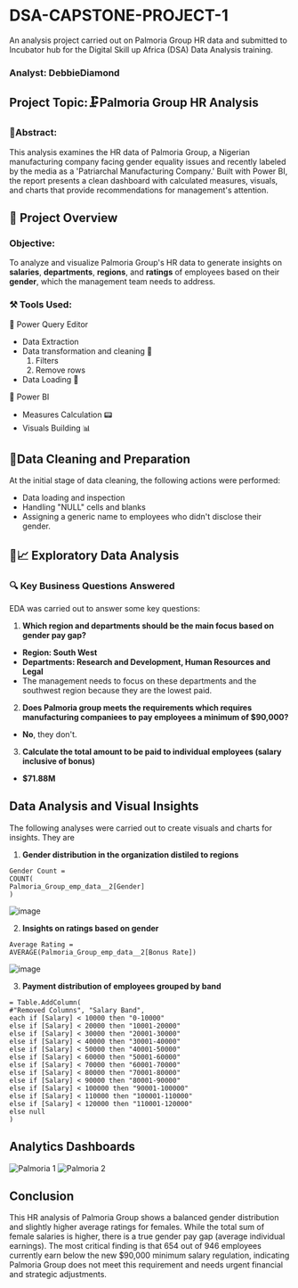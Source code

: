 # DSA-CAPSTONE-PROJECT-1
An analysis project carried out on Palmoria Group HR data and submitted to Incubator hub for the Digital Skill up Africa (DSA) Data Analysis training.

### Analyst: DebbieDiamond 
## Project Topic:🗜️Palmoria Group HR Analysis
### 📑Abstract:
This analysis examines the HR data of Palmoria Group, a Nigerian manufacturing company facing gender equality issues and recently labeled by the media as a 'Patriarchal Manufacturing Company.' Built with Power BI, the report presents a clean dashboard with calculated measures, visuals, and charts that provide recommendations for management's attention.
## 📝 Project Overview 
### Objective:
To analyze and visualize Palmoria Group's HR data to generate insights on **salaries**, **departments**, **regions**, and **ratings** of employees based on their **gender**, which the management team needs to address.

### ⚒️ Tools Used:
📑 Power Query Editor
- Data Extraction
- Data transformation and cleaning 🧹
   1. Filters
   2. Remove rows
- Data Loading 💬

🧰 Power BI
- Measures Calculation 📟
- Visuals Building  📊
## 🔮Data Cleaning and Preparation 
At the initial stage of data cleaning, the following actions were performed: 
- Data loading and inspection
- Handling "NULL" cells and blanks
- Assigning a generic name to employees who didn't disclose their gender.
## 🔦📈 Exploratory Data Analysis 
### 🔍 Key Business Questions Answered 
EDA was carried out to answer some key questions:
1. **Which region and departments should be the main focus based on gender pay gap?**
- **Region: South West**
- **Departments: Research and Development, Human Resources and Legal**
- The management needs to focus on these departments and the southwest region because they are the lowest paid.
2. **Does Palmoria group meets the requirements which requires manufacturing companiees to pay employees a minimum of $90,000?**
  - **No**, they don't.
3. **Calculate the total amount to be paid to individual employees (salary inclusive of 
bonus)**
- **$71.88M**
## Data Analysis and Visual Insights 
The following analyses were carried out to create visuals and charts for insights. They are
1. **Gender distribution in the organization distiled to regions**
 ``` DAX
 Gender Count = 
COUNT(
Palmoria_Group_emp_data__2[Gender]
)
```
![image](https://github.com/user-attachments/assets/37fc3e6f-15be-4f53-ad1a-8611f0d01e34)

2. **Insights on ratings based on gender**
```DAX
Average Rating = 
AVERAGE(Palmoria_Group_emp_data__2[Bonus Rate])
```
![image](https://github.com/user-attachments/assets/7f85317d-46bf-439a-b614-6d1b6334f13b)

3.  **Payment distribution of employees grouped by band**
```Powerquery
= Table.AddColumn(
#"Removed Columns", "Salary Band",
each if [Salary] < 10000 then "0-10000"
else if [Salary] < 20000 then "10001-20000"
else if [Salary] < 30000 then "20001-30000"
else if [Salary] < 40000 then "30001-40000"
else if [Salary] < 50000 then "40001-50000"
else if [Salary] < 60000 then "50001-60000"
else if [Salary] < 70000 then "60001-70000"
else if [Salary] < 80000 then "70001-80000"
else if [Salary] < 90000 then "80001-90000"
else if [Salary] < 100000 then "90001-100000"
else if [Salary] < 110000 then "100001-110000"
else if [Salary] < 120000 then "110001-120000"
else null
)
```
## Analytics Dashboards
![Palmoria 1](https://github.com/user-attachments/assets/2653fbfd-5652-49e1-8a93-c4025435c786)
![Palmoria 2](https://github.com/user-attachments/assets/3917ec8e-463b-4024-a10e-ca4defabe1d0)
## Conclusion
This HR analysis of Palmoria Group shows a balanced gender distribution and slightly higher average ratings for females. While the total sum of female salaries is higher, there is a true gender pay gap (average individual earnings). The most critical finding is that 654 out of 946 employees currently earn below the new $90,000 minimum salary regulation, indicating Palmoria Group does not meet this requirement and needs urgent financial and strategic adjustments.



